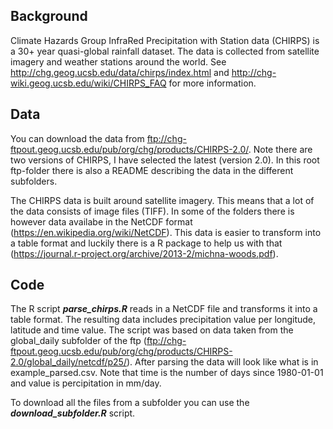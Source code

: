 
## Background
Climate Hazards Group InfraRed Precipitation with Station data (CHIRPS) is a 30+ year quasi-global rainfall dataset. The data is collected from satellite imagery and weather stations around the world. See http://chg.geog.ucsb.edu/data/chirps/index.html and http://chg-wiki.geog.ucsb.edu/wiki/CHIRPS_FAQ for more information.

## Data
You can download the data from ftp://chg-ftpout.geog.ucsb.edu/pub/org/chg/products/CHIRPS-2.0/. Note there are two versions of CHIRPS, I have selected the latest (version 2.0). In this root ftp-folder there is also a README describing the data in the different subfolders.

The CHIRPS data is built around satellite imagery. This means that a lot of the data consists of image files (TIFF). In some of the folders there is however data availabe in the NetCDF format (https://en.wikipedia.org/wiki/NetCDF). This data is easier to transform into a table format and luckily there is a R package to help us with that (https://journal.r-project.org/archive/2013-2/michna-woods.pdf).

## Code
The R script ***parse_chirps.R*** reads in a NetCDF file and transforms it into a table format. The resulting data includes precipitation value per longitude, latitude and time value. The script was based on data taken from the global_daily subfolder of the ftp (ftp://chg-ftpout.geog.ucsb.edu/pub/org/chg/products/CHIRPS-2.0/global_daily/netcdf/p25/). After parsing the data will look like what is in example_parsed.csv. Note that time is the number of days since 1980-01-01 and value is percipitation in mm/day.

To download all the files from a subfolder you can use the ***download_subfolder.R*** script.

